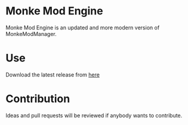 # Monke Mod Engine
Monke Mod Engine is an updated and more modern version of MonkeModManager.
# Use
Download the latest release from [here](https://github.com/aouradev/monkemodengine/releases/download/1.0.0/mmewin.zip)
# Contribution
Ideas and pull requests will be reviewed if anybody wants to contribute.

